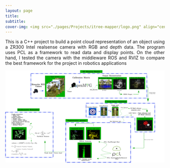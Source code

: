 ```yaml
---
layout: page
title: 
subtitle: 
cover-img: <img src="./pages/Projects/itree-mapper/logo.png" align="center" width="900" height="400">
---
```

<div style="text-align: justify ">
This is a C++ project to build a point cloud representation of an object using a ZR300 Intel realsense camera with RGB and depth data. The program uses PCL as a framework to read data and display points. On the other hand, I tested the camera with the middleware ROS and RVIZ to compare the best framework for the project in robotics applications
</div>

<img src="/pages/Projects/itree-mapper/pipeline.png"
     alt="Markdown Monster icon"
     style="float: left; margin-right: 10px;" />